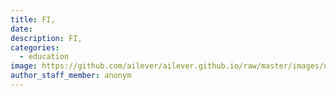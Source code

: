 ```yaml
---
title: FI,
date:
description: FI,
categories:
  - education
image: https://github.com/ailever/ailever.github.io/raw/master/images/unsplash/gray_Finance.png
author_staff_member: anonym
---
```


<div style="font-size:medium;"></div>

